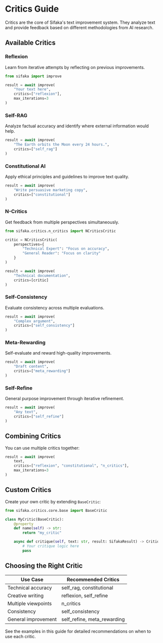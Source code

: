 # Critics Guide

Critics are the core of Sifaka's text improvement system. They analyze text and provide feedback based on different methodologies from AI research.

## Available Critics

### Reflexion
Learn from iterative attempts by reflecting on previous improvements.

```python
from sifaka import improve

result = await improve(
    "Your text here",
    critics=["reflexion"],
    max_iterations=3
)
```

### Self-RAG
Analyze factual accuracy and identify where external information would help.

```python
result = await improve(
    "The Earth orbits the Moon every 24 hours.",
    critics=["self_rag"]
)
```

### Constitutional AI
Apply ethical principles and guidelines to improve text quality.

```python
result = await improve(
    "Write persuasive marketing copy",
    critics=["constitutional"]
)
```

### N-Critics
Get feedback from multiple perspectives simultaneously.

```python
from sifaka.critics.n_critics import NCriticsCritic

critic = NCriticsCritic(
    perspectives={
        "Technical Expert": "Focus on accuracy",
        "General Reader": "Focus on clarity"
    }
)

result = await improve(
    "Technical documentation",
    critics=[critic]
)
```

### Self-Consistency
Evaluate consistency across multiple evaluations.

```python
result = await improve(
    "Complex argument",
    critics=["self_consistency"]
)
```

### Meta-Rewarding
Self-evaluate and reward high-quality improvements.

```python
result = await improve(
    "Draft content",
    critics=["meta_rewarding"]
)
```

### Self-Refine
General purpose improvement through iterative refinement.

```python
result = await improve(
    "Any text",
    critics=["self_refine"]
)
```

## Combining Critics

You can use multiple critics together:

```python
result = await improve(
    text,
    critics=["reflexion", "constitutional", "n_critics"],
    max_iterations=3
)
```

## Custom Critics

Create your own critic by extending `BaseCritic`:

```python
from sifaka.critics.core.base import BaseCritic

class MyCritic(BaseCritic):
    @property
    def name(self) -> str:
        return "my_critic"

    async def critique(self, text: str, result: SifakaResult) -> CritiqueResult:
        # Your critique logic here
        pass
```

## Choosing the Right Critic

| Use Case | Recommended Critics |
|----------|-------------------|
| Technical accuracy | self_rag, constitutional |
| Creative writing | reflexion, self_refine |
| Multiple viewpoints | n_critics |
| Consistency | self_consistency |
| General improvement | self_refine, meta_rewarding |

See the examples in this guide for detailed recommendations on when to use each critic.
